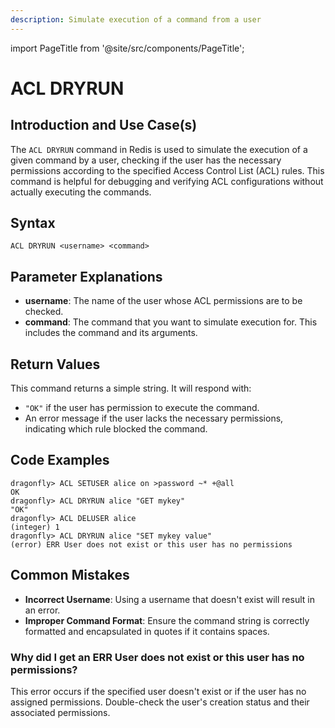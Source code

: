 ```yaml
---
description: Simulate execution of a command from a user
---
```


import PageTitle from '@site/src/components/PageTitle';

# ACL DRYRUN

<PageTitle title="Redis ACL DRYRUN Explained (Better Than Official Docs)" />

## Introduction and Use Case(s)

The `ACL DRYRUN` command in Redis is used to simulate the execution of a given command by a user, checking if the user has the necessary permissions according to the specified Access Control List (ACL) rules. This command is helpful for debugging and verifying ACL configurations without actually executing the commands.

## Syntax

```
ACL DRYRUN <username> <command>
```

## Parameter Explanations

- **username**: The name of the user whose ACL permissions are to be checked.
- **command**: The command that you want to simulate execution for. This includes the command and its arguments.

## Return Values

This command returns a simple string. It will respond with:

- `"OK"` if the user has permission to execute the command.
- An error message if the user lacks the necessary permissions, indicating which rule blocked the command.

## Code Examples

```cli
dragonfly> ACL SETUSER alice on >password ~* +@all
OK
dragonfly> ACL DRYRUN alice "GET mykey"
"OK"
dragonfly> ACL DELUSER alice
(integer) 1
dragonfly> ACL DRYRUN alice "SET mykey value"
(error) ERR User does not exist or this user has no permissions
```

## Common Mistakes

- **Incorrect Username**: Using a username that doesn't exist will result in an error.
- **Improper Command Format**: Ensure the command string is correctly formatted and encapsulated in quotes if it contains spaces.

### Why did I get an ERR User does not exist or this user has no permissions?

This error occurs if the specified user doesn't exist or if the user has no assigned permissions. Double-check the user's creation status and their associated permissions.
